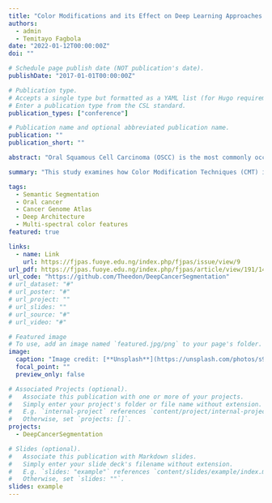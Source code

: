 ```yaml
---
title: "Color Modifications and its Effect on Deep Learning Approaches for OSCC Cancer Segmentation"
authors:
  - admin
  - Temitayo Fagbola
date: "2022-01-12T00:00:00Z"
doi: ""

# Schedule page publish date (NOT publication's date).
publishDate: "2017-01-01T00:00:00Z"

# Publication type.
# Accepts a single type but formatted as a YAML list (for Hugo requirements).
# Enter a publication type from the CSL standard.
publication_types: ["conference"]

# Publication name and optional abbreviated publication name.
publication: ""
publication_short: ""

abstract: "Oral Squamous Cell Carcinoma (OSCC) is the most commonly occurring oral cancer globally. Consequently, some state-of-the-art deep learning architectures, namely U-Net, U-Net with ResNet50, and U-Net with Inception have been proposed for OSCC segmentation. However, most of these approaches are computationally very expensive and/or suffer from sub-optimal results. Hence, an efficient and optimal approach for the segmentation of OSCC still remains an open problem. Consequently, Color Modification Techniques (CMT) have recently been found to give good performance when used for the semantic segmentation of crop and weed plants in images acquired from farming robots. In this paper, the effect of the use of CMT for preprocessing OSCC images on the performance of U-Net, U-Net with ResNet50, and U-Net with Inception is investigated. Testing is conducted using the publicly available oral cancer dataset with a size of 200 image samples and the corresponding ground-truth data gotten from the Cancer Genome Atlas (TCGA) dataset. Evaluation is conducted by using the Mean Intersection-Over-Union (mIOU), specificity, and sensitivity as metrics. An important contribution of this research is determining how the use of color modifications for preprocessing OSCC images impacts the performance of some deep learning architectures."

summary: "This study examines how Color Modification Techniques (CMT) improve the performance of U-Net-based models in segmenting Oral Squamous Cell Carcinoma (OSCC) using a dataset of 200 images. Results show that CMT enhances segmentation accuracy and efficiency."

tags:
  - Semantic Segmentation
  - Oral cancer
  - Cancer Genome Atlas
  - Deep Architecture
  - Multi-spectral color features
featured: true

links:
  - name: Link
    url: https://fjpas.fuoye.edu.ng/index.php/fjpas/issue/view/9
url_pdf: https://fjpas.fuoye.edu.ng/index.php/fjpas/article/view/191/140
url_code: "https://github.com/Theedon/DeepCancerSegmentation"
# url_dataset: "#"
# url_poster: "#"
# url_project: ""
# url_slides: ""
# url_source: "#"
# url_video: "#"

# Featured image
# To use, add an image named `featured.jpg/png` to your page's folder.
image:
  caption: "Image credit: [**Unsplash**](https://unsplash.com/photos/s9CC2SKySJM)"
  focal_point: ""
  preview_only: false

# Associated Projects (optional).
#   Associate this publication with one or more of your projects.
#   Simply enter your project's folder or file name without extension.
#   E.g. `internal-project` references `content/project/internal-project/index.md`.
#   Otherwise, set `projects: []`.
projects:
  - DeepCancerSegmentation

# Slides (optional).
#   Associate this publication with Markdown slides.
#   Simply enter your slide deck's filename without extension.
#   E.g. `slides: "example"` references `content/slides/example/index.md`.
#   Otherwise, set `slides: ""`.
slides: example
---
```


<!-- This work is driven by the results in my [previous paper](/publication/conference-paper/) on LLMs.

{{% callout note %}}
Create your slides in Markdown - click the _Slides_ button to check out the example.
{{% /callout %}}

Add the publication's **full text** or **supplementary notes** here. You can use rich formatting such as including [code, math, and images](https://docs.hugoblox.com/content/writing-markdown-latex/). -->
